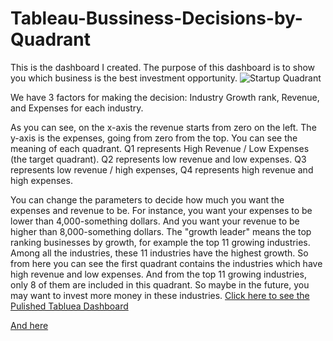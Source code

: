 # Tableau-Bussiness-Decisions-by-Quadrant
This is the dashboard I created. The purpose of this dashboard is to show you which business is the best investment opportunity.
![Startup Quadrant](https://user-images.githubusercontent.com/44786518/66241847-069b4000-e6ce-11e9-9225-367cf7366e84.png)

We have 3 factors for making the decision: Industry Growth rank, Revenue, and Expenses for each industry.

As you can see, on the x-axis the revenue starts from zero on the left. The y-axis is the expenses, going from zero from the top. You can see the meaning of each quadrant. Q1 represents High Revenue / Low Expenses (the target quadrant). Q2 represents low revenue and low expenses. Q3 represents low revenue / high expenses, Q4 represents high revenue and high expenses.

You can change the parameters to decide how much you want the expenses and revenue to be. For instance, you want your expenses to be lower than 4,000-something dollars. And you want your revenue to be higher than 8,000-something dollars. The "growth leader" means the top ranking businesses by growth, for example the top 11 growing industries. Among all the industries, these 11 industries have the highest growth. So from here you can see the first quadrant contains the industries which have high revenue and low expenses. And from the top 11 growing industries, only 8 of them are included in this quadrant. So maybe in the future, you may want to invest more money in these industries.
[Click here to see the Pulished Tabluea Dashboard](https://public.tableau.com/profile/candice4469#!/vizhome/BusinessesDecisionbyQuadrant/StartupQuadrant?publish=yes)

[And here](https://public.tableau.com/views/BusinessesDecisionbyQuadrant/DynamicSetparameter?:embed=y&:display_count=yes&publish=yes)
